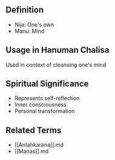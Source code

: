 ## Definition

- Nija: One's own
- Manu: Mind

## Usage in Hanuman Chalisa

Used in context of cleansing one's mind

## Spiritual Significance

- Represents self-reflection
- Inner consciousness
- Personal transformation

## Related Terms

- [[Antahkarana]].md
- [[Manas]].md